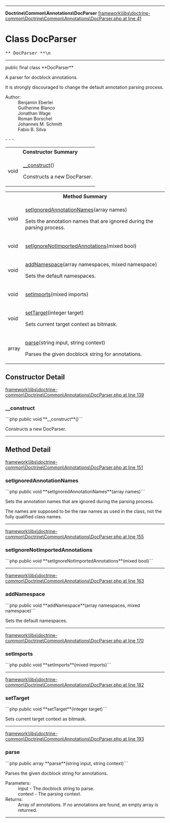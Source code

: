 - - -

**Doctrine\Common\Annotations\DocParser**
<a href="https://github.com/JeyDotC/Hirudo-docs/blob/master/source/framework/libs/doctrine-common/Doctrine/Common/Annotations/DocParser.php.md#line41" class="location">framework\libs\doctrine-common\Doctrine\Common\Annotations\DocParser.php at line 41</a>

# Class DocParser #

<pre class="tree">** DocParser **\n</pre>

- - -

<p class="signature">public final  class **DocParser**</p>

<div class="comment" id="overview_description"><p>A parser for docblock annotations.</p><p>It is strongly discouraged to change the default annotation parsing process.</p></div>

<dl>
<dt>Author:</dt>
<dd>Benjamin Eberlei <kontakt@beberlei.de></dd>
<dd>Guilherme Blanco <guilhermeblanco@hotmail.com></dd>
<dd>Jonathan Wage <jonwage@gmail.com></dd>
<dd>Roman Borschel <roman@code-factory.org></dd>
<dd>Johannes M. Schmitt <schmittjoh@gmail.com></dd>
<dd>Fabio B. Silva <fabio.bat.silva@gmail.com></dd>
</dl>
- - -

<table id="summary_constructor">
<tr><th colspan="2">Constructor Summary</th></tr>
<tr>
<td class="type"> void</td>
<td class="description"><p class="name"><a href="#__construct()">__construct</a>()</p><p class="description">Constructs a new DocParser.</p></td>
</tr>
</table>

<table id="summary_method">
<tr><th colspan="2">Method Summary</th></tr>
<tr>
<td class="type"> void</td>
<td class="description"><p class="name"><a href="#setIgnoredAnnotationNames()">setIgnoredAnnotationNames</a>(array names)</p><p class="description">Sets the annotation names that are ignored during the parsing process.
</p></td>
</tr>
<tr>
<td class="type"> void</td>
<td class="description"><p class="name"><a href="#setIgnoreNotImportedAnnotations()">setIgnoreNotImportedAnnotations</a>(mixed bool)</p></td>
</tr>
<tr>
<td class="type"> void</td>
<td class="description"><p class="name"><a href="#addNamespace()">addNamespace</a>(array namespaces, mixed namespace)</p><p class="description">Sets the default namespaces.</p></td>
</tr>
<tr>
<td class="type"> void</td>
<td class="description"><p class="name"><a href="#setImports()">setImports</a>(mixed imports)</p></td>
</tr>
<tr>
<td class="type"> void</td>
<td class="description"><p class="name"><a href="#setTarget()">setTarget</a>(integer target)</p><p class="description">Sets current target context as bitmask.</p></td>
</tr>
<tr>
<td class="type"> array</td>
<td class="description"><p class="name"><a href="#parse()">parse</a>(string input, string context)</p><p class="description">Parses the given docblock string for annotations.</p></td>
</tr>
</table>

<h2 id="detail_method">Constructor Detail</h2>
<a href="https://github.com/JeyDotC/Hirudo-docs/blob/master/source/framework/libs/doctrine-common/Doctrine/Common/Annotations/DocParser.php.md#line139" class="location">framework\libs\doctrine-common\Doctrine\Common\Annotations\DocParser.php at line 139</a>

<h3 id="__construct()">__construct</h3>
```php
public  void **__construct**()```
<div class="details">
<p>Constructs a new DocParser.</p></div>

- - -

<h2 id="detail_method">Method Detail</h2>
<a href="https://github.com/JeyDotC/Hirudo-docs/blob/master/source/framework/libs/doctrine-common/Doctrine/Common/Annotations/DocParser.php.md#line151" class="location">framework\libs\doctrine-common\Doctrine\Common\Annotations\DocParser.php at line 151</a>

<h3 id="setIgnoredAnnotationNames()">setIgnoredAnnotationNames</h3>
```php
public  void **setIgnoredAnnotationNames**(array names)```
<div class="details">
<p>Sets the annotation names that are ignored during the parsing process.</p><p>The names are supposed to be the raw names as used in the class, not the
fully qualified class names.</p></div>

- - -

<a href="https://github.com/JeyDotC/Hirudo-docs/blob/master/source/framework/libs/doctrine-common/Doctrine/Common/Annotations/DocParser.php.md#line155" class="location">framework\libs\doctrine-common\Doctrine\Common\Annotations\DocParser.php at line 155</a>

<h3 id="setIgnoreNotImportedAnnotations()">setIgnoreNotImportedAnnotations</h3>
```php
public  void **setIgnoreNotImportedAnnotations**(mixed bool)```
<div class="details">
</div>

- - -

<a href="https://github.com/JeyDotC/Hirudo-docs/blob/master/source/framework/libs/doctrine-common/Doctrine/Common/Annotations/DocParser.php.md#line163" class="location">framework\libs\doctrine-common\Doctrine\Common\Annotations\DocParser.php at line 163</a>

<h3 id="addNamespace()">addNamespace</h3>
```php
public  void **addNamespace**(array namespaces, mixed namespace)```
<div class="details">
<p>Sets the default namespaces.</p></div>

- - -

<a href="https://github.com/JeyDotC/Hirudo-docs/blob/master/source/framework/libs/doctrine-common/Doctrine/Common/Annotations/DocParser.php.md#line170" class="location">framework\libs\doctrine-common\Doctrine\Common\Annotations\DocParser.php at line 170</a>

<h3 id="setImports()">setImports</h3>
```php
public  void **setImports**(mixed imports)```
<div class="details">
</div>

- - -

<a href="https://github.com/JeyDotC/Hirudo-docs/blob/master/source/framework/libs/doctrine-common/Doctrine/Common/Annotations/DocParser.php.md#line182" class="location">framework\libs\doctrine-common\Doctrine\Common\Annotations\DocParser.php at line 182</a>

<h3 id="setTarget()">setTarget</h3>
```php
public  void **setTarget**(integer target)```
<div class="details">
<p>Sets current target context as bitmask.</p></div>

- - -

<a href="https://github.com/JeyDotC/Hirudo-docs/blob/master/source/framework/libs/doctrine-common/Doctrine/Common/Annotations/DocParser.php.md#line193" class="location">framework\libs\doctrine-common\Doctrine\Common\Annotations\DocParser.php at line 193</a>

<h3 id="parse()">parse</h3>
```php
public  array **parse**(string input, string context)```
<div class="details">
<p>Parses the given docblock string for annotations.</p><dl>
<dt>Parameters:</dt>
<dd>input - The docblock string to parse.</dd>
<dd>context - The parsing context.</dd>
<dt>Returns:</dt>
<dd>Array of annotations. If no annotations are found, an empty array is returned.</dd>
</dl>
</div>

- - -

